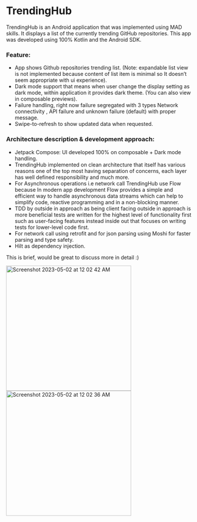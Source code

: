 # TrendingHub
TrendingHub is an Android application that was implemented using MAD skills. It displays a list of the currently trending GitHub repositories. This app was developed using 100% Kotlin and the Android SDK.

### Feature:
- App shows Github repositories trending list. (Note: expandable list view is not implemented because content of list item is minimal so It doesn’t seem appropriate with ui experience).
- Dark mode support that means when user change the display setting as dark mode, within application it provides dark theme. (You can also view in composable previews).
- Failure handling, right now failure segregated with 3 types Network connectivity , API failure and unknown failure (default) with proper message.
- Swipe-to-refresh to show updated data when requested.

### Architecture description & development approach:

- Jetpack Compose: UI developed 100% on composable + Dark mode handling. 
- TrendingHub implemented on clean architecture that itself has various reasons one of the top most having separation of concerns, each layer has well defined responsibility and much more. 
- For Asynchronous operations i.e network call TrendingHub use Flow because In modern app development Flow provides a simple and efficient way to handle asynchronous data streams which can help to simplify code, reactive programming and in a non-blocking manner.
- TDD by outside in approach as being client facing outside in approach is more beneficial tests are written for the highest level of functionality first such as user-facing features instead inside out that focuses on writing tests for lower-level code first.
- For network call using retrofit and for json parsing using Moshi for faster parsing and type safety. 
- Hilt as dependency injection.

This is brief, would be great to discuss more in detail :) 


<img width="340" alt="Screenshot 2023-05-02 at 12 02 42 AM" src="https://user-images.githubusercontent.com/45803103/235529897-7e2d24c5-ad75-4e9e-8cec-d2d1cc519741.png">  <img width="340" alt="Screenshot 2023-05-02 at 12 02 36 AM" src="https://user-images.githubusercontent.com/45803103/235529822-caa663af-320d-407b-9bdb-0b6ec4e40e88.png">


